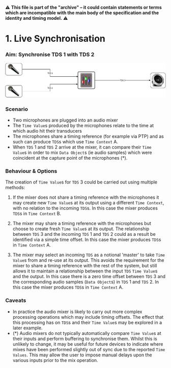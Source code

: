 :warning: **This file is part of the "archive" &ndash; it could contain statements or terms which are incompatible with the main body of the specification and the identity and timing model.** :warning:

# 1. Live Synchronisation

### Aim: Synchronise TDS 1 with TDS 2

![Live Synchronisation](images/1-live-synchronisation.png)

### Scenario

-   Two microphones are plugged into an audio mixer
-   The `Time Value`s produced by the microphones relate to the time at which audio hit their transducers
-   The microphones share a timing reference (for example via PTP) and as such can produce `TDS`s which use `Time Context` A.
-   When `TDS` 1 and `TDS` 2 arrive at the mixer, it can compare their `Time Value`s in order to mix `Data Object`s (ie audio samples) which were coincident at the capture point of the microphones (*).

### Behaviour & Options

The creation of `Time Value`s for `TDS` 3 could be carried out using multiple methods:

1.  If the mixer does not share a timing reference with the microphones it may create new `Time Value`s at its output using a different `Time Context`, with no relation to the incoming `TDS`s. In this case the mixer produces `TDS`s in `Time Context` B.

2.  The mixer may share a timing reference with the microphones but choose to create fresh `Time Value`s at its output. The relationship between `TDS` 3 and the incoming `TDS` 1 and `TDS` 2 could as a result be identified via a simple time offset. In this case the mixer produces `TDS`s in `Time Context` A.

3.  The mixer may select an incoming `TDS` as a notional 'master' to take `Time Value`s from and re-use at its output. This avoids the requirement for the mixer to share a timing reference with the rest of the system, but still allows it to maintain a relationship between the input `TDS` `Time Value`s and the output. In this case there is a zero time offset between `TDS` 3 and the corresponding audio samples (`Data Object`s) in `TDS` 1 and `TDS` 2. In this case the mixer produces `TDS`s in `Time Context` A.

### Caveats

-   In practice the audio mixer is likely to carry out more complex processing operations which may include timing offsets. The effect that this processing has on `TDS`s and their `Time Value`s may be explored in a later example.
-   (*) Audio mixers do not typically automatically compare `Time Value`s at their inputs and perform buffering to synchronise them. Whilst this is unlikely to change, it may be useful for future devices to indicate where mixes have been performed slightly out of sync due to the reported `Time Values`. This may allow the user to impose manual delays upon the various inputs prior to the mix operation.
